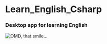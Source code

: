 # Learn_English_Csharp
### Desktop app for learning English



![OMD, that smile...](https://media.giphy.com/media/vQ3FaM35kMe1PPic1N/giphy.gif)


